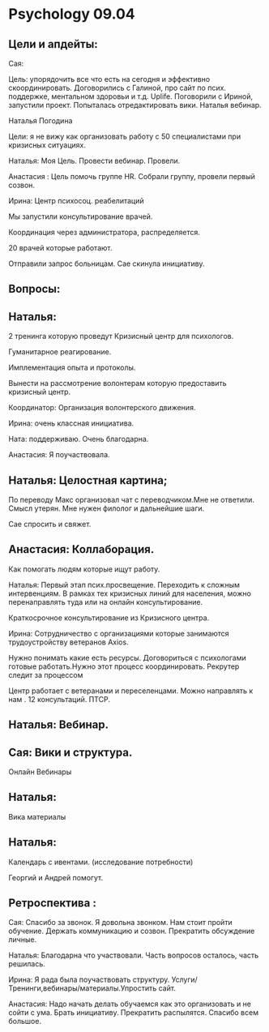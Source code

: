 # Psychology 09.04

## Цели и апдейты: 

Сая: 

Цель: упорядочить все что есть на сегодня и эффективно скоординировать. Договорились с Галиной, про сайт по псих. поддержке, ментальном здоровьи и т.д. Uplife. Поговорили с Ириной, запустили проект. Попыталась отредактировать вики. Наталья вебинар. 

Наталья Погодина

Цели: я не вижу как организовать работу с 50 специалистами при кризисных ситуациях. 

Наталья: Моя Цель. Провести вебинар. Провели. 

Анастасия : Цель помочь группе HR. Собрали группу, провели первый созвон. 

Ирина: Центр психосоц. реабелитаций 

Мы запустили консультирование врачей. 

Координация через администратора, распределяется.

20 врачей которые работают. 

Отправили запрос больницам. Сае скинула инициативу. 

## Вопросы: 

## Наталья: 

2 тренинга которую проведут Кризисный центр для психологов. 

Гуманитарное реагирование. 

Имплементация опыта и протоколы. 

Вынести на рассмотрение волонтерам которую предоставить кризисный центр. 

Координатор: Организация волонтерского движения. 

Ирина: очень классная инициатива. 

Ната: поддерживаю. Очень благодарна. 

Анастасия: Я поучаствовала.

## Наталья: Целостная картина; 

По переводу Макс организовал чат с переводчиком.Мне не ответили. Смысл утерян. Мне нужен филолог и дальнейшие шаги. 

Сае спросить и свяжет. 

## Анастасия: Коллаборация.

Как помогать людям которые ищут работу. 

Наталья: Первый этап псих.просвещение. Переходить к сложным интервенциям. В рамках тех кризисных линий для населения, можно перенаправлять туда или на онлайн консультирование.

Краткосрочное консультирование из Кризисного центра.

Ирина: Сотрудничество с организациями которые занимаются трудоустройству ветеранов Axios.

Нужно понимать какие есть ресурсы. Договориться с психологами готовые работать.Нужно этот процесс координировать. Рекрутер следит за процессом

Центр работает с ветеранами и переселенцами. Можно направлять к нам . 12 консультаций. ПТСР. 

## Наталья: Вебинар.



## Сая: Вики и структура.

Онлайн Вебинары   

## Наталья: 

Вика материалы 

## Наталья: 

Календарь с ивентами. \(исследование потребности\) 

Георгий и Андрей помогут. 

## Ретроспектива : 

Сая: Спасибо за звонок. Я довольна звонком. Нам стоит пройти обучение. Держать коммуникацию и созвон. Прекратить обсуждение личные. 

 Наталья: Благодарна что участвовали. Часть вопросов осталось, часть решилась. 

Ирина: Я рада была поучаствовать структуру. Услуги/Тренинги,вебинары/материалы.Упростить сайт. 

Анастасия: Надо начать делать обучаемся как это организовать и не сойти с ума. Брать инициативу. Прекратить распылятся. Спасибо всем большое.   



